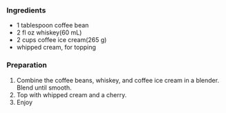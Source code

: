 ### Ingredients
* 1 tablespoon coffee bean
* 2 fl oz whiskey(60 mL)
* 2 cups coffee ice cream(265 g)
* whipped cream, for topping

### Preparation
1. Combine the coffee beans, whiskey, and coffee ice cream in a blender. Blend until smooth.
2. Top with whipped cream and a cherry.
3. Enjoy

